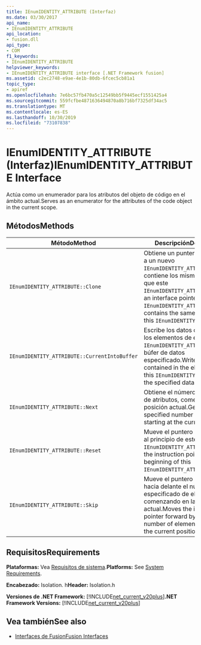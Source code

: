 ```yaml
---
title: IEnumIDENTITY_ATTRIBUTE (Interfaz)
ms.date: 03/30/2017
api_name:
- IEnumIDENTITY_ATTRIBUTE
api_location:
- fusion.dll
api_type:
- COM
f1_keywords:
- IEnumIDENTITY_ATTRIBUTE
helpviewer_keywords:
- IEnumIDENTITY_ATTRIBUTE interface [.NET Framework fusion]
ms.assetid: c2ec2748-e9ae-4e1b-80db-6fcec5cb81a1
topic_type:
- apiref
ms.openlocfilehash: 7e6bc57fb470a5c12549bb5f9445ecf1551425a4
ms.sourcegitcommit: 559fcfbe4871636494870a8b716bf7325df34ac5
ms.translationtype: MT
ms.contentlocale: es-ES
ms.lasthandoff: 10/30/2019
ms.locfileid: "73107838"
---
```

# <a name="ienumidentity_attribute-interface"></a><span data-ttu-id="80ecc-102">IEnumIDENTITY_ATTRIBUTE (Interfaz)</span><span class="sxs-lookup"><span data-stu-id="80ecc-102">IEnumIDENTITY_ATTRIBUTE Interface</span></span>
<span data-ttu-id="80ecc-103">Actúa como un enumerador para los atributos del objeto de código en el ámbito actual.</span><span class="sxs-lookup"><span data-stu-id="80ecc-103">Serves as an enumerator for the attributes of the code object in the current scope.</span></span>  
  
## <a name="methods"></a><span data-ttu-id="80ecc-104">Métodos</span><span class="sxs-lookup"><span data-stu-id="80ecc-104">Methods</span></span>  
  
|<span data-ttu-id="80ecc-105">Método</span><span class="sxs-lookup"><span data-stu-id="80ecc-105">Method</span></span>|<span data-ttu-id="80ecc-106">Descripción</span><span class="sxs-lookup"><span data-stu-id="80ecc-106">Description</span></span>|  
|------------|-----------------|  
|`IEnumIDENTITY_ATTRIBUTE::Clone`|<span data-ttu-id="80ecc-107">Obtiene un puntero de interfaz a un nuevo `IEnumIDENTITY_ATTRIBUTE` que contiene los mismos miembros que este `IEnumIDENTITY_ATTRIBUTE`.</span><span class="sxs-lookup"><span data-stu-id="80ecc-107">Gets an interface pointer to a new `IEnumIDENTITY_ATTRIBUTE` that contains the same members as this `IEnumIDENTITY_ATTRIBUTE`.</span></span>|  
|`IEnumIDENTITY_ATTRIBUTE::CurrentIntoBuffer`|<span data-ttu-id="80ecc-108">Escribe los datos contenidos en los elementos de este `IEnumIDENTITY_ATTRIBUTE` en el búfer de datos especificado.</span><span class="sxs-lookup"><span data-stu-id="80ecc-108">Writes the data contained in the elements of this `IEnumIDENTITY_ATTRIBUTE` to the specified data buffer.</span></span>|  
|`IEnumIDENTITY_ATTRIBUTE::Next`|<span data-ttu-id="80ecc-109">Obtiene el número especificado de atributos, comenzando en la posición actual.</span><span class="sxs-lookup"><span data-stu-id="80ecc-109">Gets the specified number of attributes, starting at the current position.</span></span>|  
|`IEnumIDENTITY_ATTRIBUTE::Reset`|<span data-ttu-id="80ecc-110">Mueve el puntero de instrucción al principio de este `IEnumIDENTITY_ATTRIBUTE`.</span><span class="sxs-lookup"><span data-stu-id="80ecc-110">Moves the instruction pointer to the beginning of this `IEnumIDENTITY_ATTRIBUTE`.</span></span>|  
|`IEnumIDENTITY_ATTRIBUTE::Skip`|<span data-ttu-id="80ecc-111">Mueve el puntero de instrucción hacia delante el número especificado de elementos, comenzando en la posición actual.</span><span class="sxs-lookup"><span data-stu-id="80ecc-111">Moves the instruction pointer forward by the specified number of elements, starting at the current position.</span></span>|  
  
## <a name="requirements"></a><span data-ttu-id="80ecc-112">Requisitos</span><span class="sxs-lookup"><span data-stu-id="80ecc-112">Requirements</span></span>  
 <span data-ttu-id="80ecc-113">**Plataformas:** Vea [Requisitos de sistema](../../get-started/system-requirements.md).</span><span class="sxs-lookup"><span data-stu-id="80ecc-113">**Platforms:** See [System Requirements](../../get-started/system-requirements.md).</span></span>  
  
 <span data-ttu-id="80ecc-114">**Encabezado:** Isolation. h</span><span class="sxs-lookup"><span data-stu-id="80ecc-114">**Header:** Isolation.h</span></span>  
  
 <span data-ttu-id="80ecc-115">**Versiones de .NET Framework:** [!INCLUDE[net_current_v20plus](../../../../includes/net-current-v20plus-md.md)]</span><span class="sxs-lookup"><span data-stu-id="80ecc-115">**.NET Framework Versions:** [!INCLUDE[net_current_v20plus](../../../../includes/net-current-v20plus-md.md)]</span></span>  
  
## <a name="see-also"></a><span data-ttu-id="80ecc-116">Vea también</span><span class="sxs-lookup"><span data-stu-id="80ecc-116">See also</span></span>

- [<span data-ttu-id="80ecc-117">Interfaces de Fusion</span><span class="sxs-lookup"><span data-stu-id="80ecc-117">Fusion Interfaces</span></span>](fusion-interfaces.md)
